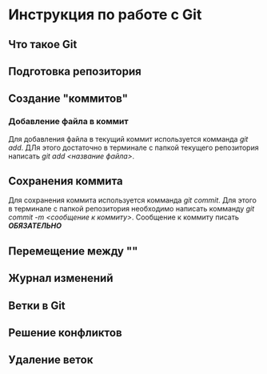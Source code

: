 # Инструкция по работе c Git

## Что такое Git

## Подготовка репозитория

## Создание "коммитов"

### Добавление файла в коммит
Для добавления файла в текущий коммит используется комманда *git add*. ДЛя этого достаточно в терминале с папкой текущего репозитория написать *git add <название файла>*.

## Сохранения коммита
Для сохранения коммита используется комманда *git commit*. Для этого в терминале с папкой репозитория необходимо написать комманду *git commit -m <сообщение к коммиту>*. Сообщение к коммиту писать ***ОБЯЗАТЕЛЬНО***
## Перемещение между ""

## Журнал изменений

## Ветки в Git

## Решение конфликтов

## Удаление веток